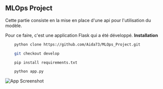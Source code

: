 ## MLOps Project

Cette partie consiste en la mise en place d'une api pour l'utilisation du modèle.

Pour ce faire, c'est une application Flask qui a été développé.
**Installation**

```bash
    python clone https://github.com/Aida73/MLOps_Project.git
```

```bash
    git checkout develop
```

```bash
    pip install requirements.txt
```

```bash
    python app.py
```

![App Screenshot](/result1.png?raw=true)